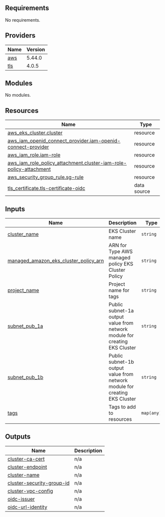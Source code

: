 <!-- BEGIN_TF_DOCS -->
## Requirements

No requirements.

## Providers

| Name | Version |
|------|---------|
| <a name="provider_aws"></a> [aws](#provider\_aws) | 5.44.0 |
| <a name="provider_tls"></a> [tls](#provider\_tls) | 4.0.5 |

## Modules

No modules.

## Resources

| Name | Type |
|------|------|
| [aws_eks_cluster.cluster](https://registry.terraform.io/providers/hashicorp/aws/latest/docs/resources/eks_cluster) | resource |
| [aws_iam_openid_connect_provider.iam-openid-connect-provider](https://registry.terraform.io/providers/hashicorp/aws/latest/docs/resources/iam_openid_connect_provider) | resource |
| [aws_iam_role.iam-role](https://registry.terraform.io/providers/hashicorp/aws/latest/docs/resources/iam_role) | resource |
| [aws_iam_role_policy_attachment.cluster-iam-role-policy-attachment](https://registry.terraform.io/providers/hashicorp/aws/latest/docs/resources/iam_role_policy_attachment) | resource |
| [aws_security_group_rule.sg-rule](https://registry.terraform.io/providers/hashicorp/aws/latest/docs/resources/security_group_rule) | resource |
| [tls_certificate.tls-certificate-oidc](https://registry.terraform.io/providers/hashicorp/tls/latest/docs/data-sources/certificate) | data source |

## Inputs

| Name | Description | Type | Default | Required |
|------|-------------|------|---------|:--------:|
| <a name="input_cluster_name"></a> [cluster\_name](#input\_cluster\_name) | EKS Cluster name | `string` | n/a | yes |
| <a name="input_managed_amazon_eks_cluster_policy_arn"></a> [managed\_amazon\_eks\_cluster\_policy\_arn](#input\_managed\_amazon\_eks\_cluster\_policy\_arn) | ARN for Type AWS managed policy EKS Cluster Policy | `string` | n/a | yes |
| <a name="input_project_name"></a> [project\_name](#input\_project\_name) | Project name for tags | `string` | n/a | yes |
| <a name="input_subnet_pub_1a"></a> [subnet\_pub\_1a](#input\_subnet\_pub\_1a) | Public subnet-1a output value from network module for creating EKS Cluster | `string` | n/a | yes |
| <a name="input_subnet_pub_1b"></a> [subnet\_pub\_1b](#input\_subnet\_pub\_1b) | Public subnet-1b output value from network module for creating EKS Cluster | `string` | n/a | yes |
| <a name="input_tags"></a> [tags](#input\_tags) | Tags to add to resources | `map(any)` | n/a | yes |

## Outputs

| Name | Description |
|------|-------------|
| <a name="output_cluster-ca-cert"></a> [cluster-ca-cert](#output\_cluster-ca-cert) | n/a |
| <a name="output_cluster-endpoint"></a> [cluster-endpoint](#output\_cluster-endpoint) | n/a |
| <a name="output_cluster-name"></a> [cluster-name](#output\_cluster-name) | n/a |
| <a name="output_cluster-security-group-id"></a> [cluster-security-group-id](#output\_cluster-security-group-id) | n/a |
| <a name="output_cluster-vpc-config"></a> [cluster-vpc-config](#output\_cluster-vpc-config) | n/a |
| <a name="output_oidc-issuer"></a> [oidc-issuer](#output\_oidc-issuer) | n/a |
| <a name="output_oidc-url-identity"></a> [oidc-url-identity](#output\_oidc-url-identity) | n/a |
<!-- END_TF_DOCS -->